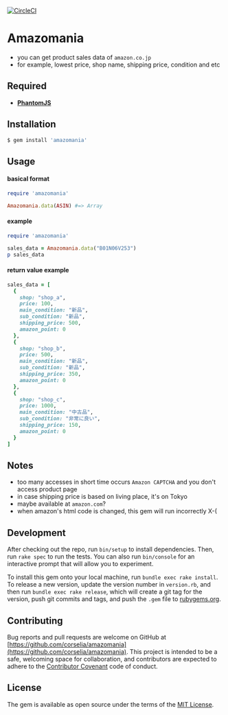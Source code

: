 [![CircleCI](https://circleci.com/gh/corselia/amazomania/tree/master.svg?style=svg)](https://circleci.com/gh/corselia/amazomania/tree/master)

# Amazomania
- you can get product sales data of `amazon.co.jp`
- for example, lowest price, shop name, shipping price, condition and etc

## Required
- [**PhantomJS**](http://phantomjs.org/)

## Installation
```bash
$ gem install 'amazomania'
```

## Usage

#### basical format

```ruby
require 'amazomania'

Amazomania.data(ASIN) #=> Array
```

#### example

```ruby
require 'amazomania'

sales_data = Amazomania.data("B01N06V253")
p sales_data
```

#### return value example
```ruby
sales_data = [
  {
    shop: "shop_a",
    price: 100,
    main_condition: "新品",
    sub_condition: "新品",
    shipping_price: 500,
    amazon_point: 0
  },
  {
    shop: "shop_b",
    price: 500,
    main_condition: "新品",
    sub_condition: "新品",
    shipping_price: 350,
    amazon_point: 0
  },
  {
    shop: "shop_c",
    price: 1000,
    main_condition: "中古品",
    sub_condition: "非常に良い",
    shipping_price: 150,
    amazon_point: 0
  }
]
```

## Notes
- too many accesses in short time occurs `Amazon CAPTCHA` and you don't access product page
- in case shipping price is based on living place, it's on Tokyo
- maybe available at `amazon.com`?
- when amazon's html code is changed, this gem will run incorrectly X-(

## Development
After checking out the repo, run `bin/setup` to install dependencies. Then, run `rake spec` to run the tests. You can also run `bin/console` for an interactive prompt that will allow you to experiment.

To install this gem onto your local machine, run `bundle exec rake install`. To release a new version, update the version number in `version.rb`, and then run `bundle exec rake release`, which will create a git tag for the version, push git commits and tags, and push the `.gem` file to [rubygems.org](https://rubygems.org).

## Contributing
Bug reports and pull requests are welcome on GitHub at [https://github.com/corselia/amazomania](https://github.com/corselia/amazomania). This project is intended to be a safe, welcoming space for collaboration, and contributors are expected to adhere to the [Contributor Covenant](http://contributor-covenant.org) code of conduct.

## License
The gem is available as open source under the terms of the [MIT License](http://opensource.org/licenses/MIT).
